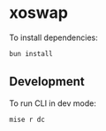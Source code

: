 # xoswap

To install dependencies:

```bash
bun install
```

## Development

To run CLI in dev mode:

```sh
mise r dc
```
